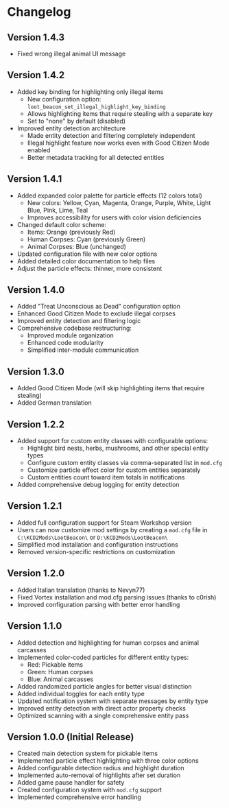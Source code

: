 # Changelog

## Version 1.4.3

- Fixed wrong illegal animal UI message

## Version 1.4.2

- Added key binding for highlighting only illegal items
  - New configuration option: `loot_beacon_set_illegal_highlight_key_binding`
  - Allows highlighting items that require stealing with a separate key
  - Set to "none" by default (disabled)
- Improved entity detection architecture
  - Made entity detection and filtering completely independent
  - Illegal highlight feature now works even with Good Citizen Mode enabled
  - Better metadata tracking for all detected entities

## Version 1.4.1

- Added expanded color palette for particle effects (12 colors total)
  - New colors: Yellow, Cyan, Magenta, Orange, Purple, White, Light Blue, Pink, Lime, Teal
  - Improves accessibility for users with color vision deficiencies
- Changed default color scheme:
  - Items: Orange (previously Red)
  - Human Corpses: Cyan (previously Green)
  - Animal Corpses: Blue (unchanged)
- Updated configuration file with new color options
- Added detailed color documentation to help files
- Adjust the particle effects: thinner, more consistent

## Version 1.4.0

- Added "Treat Unconscious as Dead" configuration option
- Enhanced Good Citizen Mode to exclude illegal corpses
- Improved entity detection and filtering logic
- Comprehensive codebase restructuring:
  - Improved module organization
  - Enhanced code modularity
  - Simplified inter-module communication

## Version 1.3.0

- Added Good Citizen Mode (will skip highlighting items that require stealing)
- Added German translation

## Version 1.2.2

- Added support for custom entity classes with configurable options:
  - Highlight bird nests, herbs, mushrooms, and other special entity types
  - Configure custom entity classes via comma-separated list in `mod.cfg`
  - Customize particle effect color for custom entities separately
  - Custom entities count toward item totals in notifications
- Added comprehensive debug logging for entity detection

## Version 1.2.1

- Added full configuration support for Steam Workshop version
- Users can now customize mod settings by creating a `mod.cfg` file in `C:\KCD2Mods\LootBeacon\` or `D:\KCD2Mods\LootBeacon\`
- Simplified mod installation and configuration instructions
- Removed version-specific restrictions on customization

## Version 1.2.0

- Added Italian translation (thanks to Nevyn77)
- Fixed Vortex installation and mod.cfg parsing issues (thanks to c0rish)
- Improved configuration parsing with better error handling

## Version 1.1.0

- Added detection and highlighting for human corpses and animal carcasses
- Implemented color-coded particles for different entity types:
  - Red: Pickable items
  - Green: Human corpses
  - Blue: Animal carcasses
- Added randomized particle angles for better visual distinction
- Added individual toggles for each entity type
- Updated notification system with separate messages by entity type
- Improved entity detection with direct actor property checks
- Optimized scanning with a single comprehensive entity pass

## Version 1.0.0 (Initial Release)

- Created main detection system for pickable items
- Implemented particle effect highlighting with three color options
- Added configurable detection radius and highlight duration
- Implemented auto-removal of highlights after set duration
- Added game pause handler for safety
- Created configuration system with `mod.cfg` support
- Implemented comprehensive error handling
